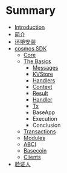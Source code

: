 # Summary

* [Introduction](README.md)
* [简介](简介/README.md)
* [环境安装](环境安装/README.md)
* [cosmos SDK](cosmos_sdk/README.md)
  * [Core](cosmos_sdk/core.md)
  * [The Basics](cosmos_sdk/the-basics.md)
    * [Messages](cosmos_sdk/the-basics/messages.md)
    * [KVStore](cosmos_sdk/the-basics/kvstore.md)
    * [Handlers](cosmos_sdk/the-basics/handlers.md)
    * [Context](cosmos_sdk/the-basics/context.md)
    * [Result](cosmos_sdk/the-basics/result.md)
    * [Handler](cosmos_sdk/the-basics/handler.md)
    * [Tx](cosmos_sdk/the-basics/tx.md)
    * BaseApp
    * Execution
    * Conclusion
  * [Transactions](cosmos_sdk/transactions.md)
  * [Modules](cosmos_sdk/modules.md)
  * [ABCI](cosmos_sdk/abci.md)
  * [Basecoin](cosmos_sdk/basecoin.md)
  * [Clients](cosmos_sdk/clients.md)
* [验证人](验证人/README.md)

